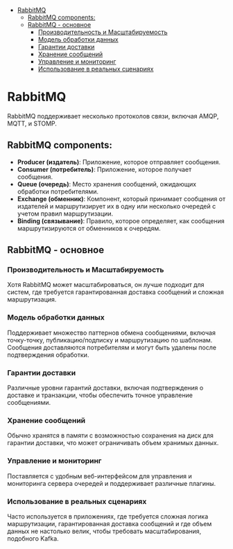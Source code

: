 <!-- TOC -->
* [RabbitMQ](#rabbitmq)
  * [RabbitMQ components:](#rabbitmq-components-)
  * [RabbitMQ - основное](#rabbitmq---основное)
    * [Производительность и Масштабируемость](#производительность-и-масштабируемость)
    * [Модель обработки данных](#модель-обработки-данных)
    * [Гарантии доставки](#гарантии-доставки)
    * [Хранение сообщений](#хранение-сообщений)
    * [Управление и мониторинг](#управление-и-мониторинг)
    * [Использование в реальных сценариях](#использование-в-реальных-сценариях)
<!-- TOC -->

# RabbitMQ

RabbitMQ поддерживает несколько протоколов связи, включая AMQP, MQTT, и STOMP.

## RabbitMQ components:

- **Producer (издатель)**: Приложение, которое отправляет сообщения.
- **Consumer (потребитель)**: Приложение, которое получает сообщения.
- **Queue (очередь)**: Место хранения сообщений, ожидающих обработки потребителями.
- **Exchange (обменник)**: Компонент, который принимает сообщения от издателей и маршрутизирует их в одну или несколько
  очередей с учетом правил маршрутизации.
- **Binding (связывание)**: Правило, которое определяет, как сообщения маршрутизируются от обменников к очередям.

## RabbitMQ - основное

### Производительность и Масштабируемость

Хотя RabbitMQ может масштабироваться, он лучше подходит для систем, где требуется гарантированная доставка
сообщений и сложная маршрутизация.

### Модель обработки данных

Поддерживает множество паттернов обмена сообщениями, включая точку-точку, публикацию/подписку и
маршрутизацию по шаблонам. Сообщения доставляются потребителям и могут быть удалены после подтверждения обработки.

### Гарантии доставки

Различные уровни гарантий доставки, включая подтверждения о доставке и транзакции, чтобы
обеспечить точное управление сообщениями.

### Хранение сообщений

Обычно хранятся в памяти с возможностью сохранения на диск для гарантии доставки, что может ограничивать объем хранимых
данных.

### Управление и мониторинг

Поставляется с удобным веб-интерфейсом для управления и мониторинга сервера очередей и поддерживает
различные плагины.

### Использование в реальных сценариях

Часто используется в приложениях, где требуется сложная логика маршрутизации, гарантированная доставка
сообщений и где объем данных не настолько велик, чтобы требовать масштабирования, подобного Kafka.
